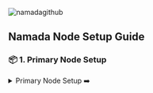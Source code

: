 ![namadagithub](https://github.com/Crouton-Digital/guide/assets/113435724/bd6273b8-5b47-4201-b6c6-4cacbe9df032)

## Namada Node Setup Guide

### 📦 1. Primary Node Setup
<details>
  <summary>Primary Node Setup ➡️</summary>

  #### 1.1 Installation of Required Binaries
  <details>
    <summary>Install Required Binaries ➡️</summary>

    ##### 🚀 Namada 

    **Description:**  
    Namada is a crucial binary for running the Namada node. Ensure that you have the latest version for optimal performance and security.

    <details>
      <summary>Install Namada ➡️</summary>
      
      - **Set the desired version**:
        ```bash
        NAMADA_TAG="v0.23.1"
        ```

      - **Download and extract**:
        ```bash
        curl -L -o namada.tar.gz "https://github.com/anoma/namada/releases/download/$NAMADA_TAG/namada-${NAMADA_TAG}-Linux-x86_64.tar.gz"
        tar -xvf namada.tar.gz
        ```

      - **Move to `/usr/local/bin`**:
        ```bash
        sudo mv namada-${NAMADA_TAG}-Linux-x86_64/* /usr/local/bin/
        ```

      - **Cleanup**:
        ```bash
        rm -rf namada-${NAMADA_TAG}-Linux-x86_64 namada.tar.gz
        ```

      - **Verify the installation**:
        ```bash
        namada --version
        ```

    </details>

    --- 

    ##### 🔄 Protocol Buffers 

    **Description:**  
    Protocol Buffers (or "protobuf") are essential for data serialization in the Namada node. They enable efficient data reading and writing across different languages.

    <details>
      <summary>Install Protocol Buffers ➡️</summary>
      
      - **Set the desired version**:
        ```bash
        PROTOBUF_TAG="v24.4"
        ```

      - **Download and extract to a specific folder**:
        ```bash
        curl -L -o protobuf.zip "https://github.com/protocolbuffers/protobuf/releases/download/$PROTOBUF_TAG/protoc-${PROTOBUF_TAG#v}-linux-x86_64.zip"
        mkdir protobuf_temp && unzip protobuf.zip -d protobuf_temp/
        ```

      - **Move to `/usr/local/bin` and `/usr/local/include`**:
        ```bash
        sudo cp protobuf_temp/bin/protoc /usr/local/bin/
        sudo cp -r protobuf_temp/include/* /usr/local/include/
        ```

      - **Cleanup**:
        ```bash
        rm -rf protobuf_temp protobuf.zip
        ```

      - **Verify the installation**:
        ```bash
        protoc --version
        ```

    </details>

    --- 

    ##### 🌌 CometBFT 

    **Description:**  
    CometBFT aids in the consensus mechanism of the Namada node. Ensure its latest version is installed for the best node performance.

    <details>
      <summary>Install CometBFT ➡️</summary>
      
      - **Set the desired version**:
        ```bash
        COMETBFT_TAG="v0.37.2"
        ```

      - **Download and extract to a specific folder**:
        ```bash
        curl -L -o cometbft.tar.gz "https://github.com/cometbft/cometbft/releases/download/$COMETBFT_TAG/cometbft_${COMETBFT_TAG#v}_linux_amd64.tar.gz"
        mkdir cometbft_temp && tar -xvf cometbft.tar.gz -C cometbft_temp/
        ```

      - **Move to `/usr/local/bin`**:
        ```bash
        sudo mv cometbft_temp/cometbft /usr/local/bin/
        ```

      - **Cleanup**:
        ```bash
        rm -rf cometbft_temp cometbft.tar.gz
        ```

      - **Verify the installation**:
        ```bash
        cometbft version
        ```

    </details>

  </details>

  #### 1.2 Node Initialization
  <details>
    <summary>Node Initialization ➡️</summary>

    _[Here we'll describe the steps required for initializing the Namada node after the required binaries are installed. This will include configuration, setting up directories, etc.]_

  </details>

  #### 1.3 Service Creation for Node Startup
  <details>
    <summary>Service Creation ➡️</summary>

    _[This section will guide users on how to create a system service so that the Namada node starts up automatically. It will include steps for creating a systemd service, enabling it, and checking its status.]_

  </details>

</details>
